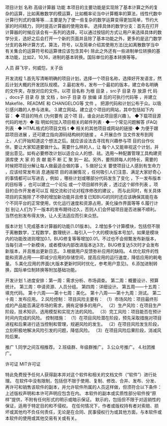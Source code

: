 项目计划
名称
高级计算器
功能
本项目的主要功能是实现除了基本计算之外的复杂的运算，比如离散数学的模运算，比如概率论当中计算概率的算法，线性代数中计算行列式的值等等....主要是为了使一些复杂的数学运算变得更加简单，节约大家的时间精力，同时提高计算器的使用效率。
选择具体的数学分支：首先在打开计算器的时候应该会有一系列的选择，可以通过按钮的方式让用户来选择具体的数学分支，选好之后会打开一个新的页面并且除了基本功能之外，更多的是这门数学分支的各种计算方式，算法，符号，以及简单介绍其使用方法(比如离散数学当中有关集合的运算符号和运算律应该包含其中)
    除此之外还有一些进制单位转换的基本功能，比如2，10,16，进制的基本转换。国际单位的基本转换等等。

人员
薛飞宇，何威恺，关子岳

开发流程
1.首先写清晰明确的项目计划，选择一个项目名称，选择好开发语言，然后计划大概的开发团队规模。
2.最初发布，发布一个最初的版本，建立命名明确的文件夹，存放对应的文件。以项 目名称 为根 目录 ，src子 目录 存 放源 代 码 ，docs子 目录 存 放 文档 ，bin子 目录 存 放编 译 后的可执行代码等 ，并建立 Makefile、README 和 CHANGELOG等 文件 。
把源代码和计划公布于众。以吸引感兴趣的人参与进来。
3.建立网站。建立这个项目的网站，其中包括如下内容：
◆ 项目的特点 (为何要有 这个项 目，谁会对此项目感兴趣 )。
◆下载项目源代码的地方·
◆ 指 明如何加入项目相关的邮件列表 · 
◆一个常见问题解答 (FAQ)列表 · 
◆ HTML格式的项目文档 t 
◆ 相关的其他项目或网站的链接· 
◆ 为便于跟踪项目进展 ，还可建立指向源码结构树的链接 。
4.开展合作
当文件发布到网上，人们开始知道这个想法之后。就应该设法去寻找有兴趣参与项 目的台作伙伴。要让大家知道要做什么。需要什么样的人，让 每个人又能审视这个计划，并提出意见。如有必要修改计划以适合众人的想、祛。选用～种配置管理工具构建资源库使 大 家 的 贡 献 能不 断 汇 聚 到一 起。另外，要照顾每人的特长，需要的时候把项目分解让每人做最适合做的事 。
5.做好公关
要使项目让人感到有生命力 ，应该经常发布消 息通报项 目的进展情况 ，任何吸引人们注意、满足大家好奇心的事情都可以写进去 ，例如 ，哪些计划或哪部分代码发生了变化 ，下一发布版本的目标等 ，也可以建立一个论坛 或一个项目邮件列表 ，透过这个邮件列表 。项 目的合作开发者可以互 相交流和讨论对程序修改的建议 。
而与此同时，有关具体项目的实施除了不停的增加新功能并且修复已知BUG的同时还应该确保其能在各个不同平台的正常使用，优化运行速度和资源占用，美化操作界面等等
6.履行计划
别让人们为下一版本的发布期待过久，否则人们会怀疑项目是否进展不顺利。当然也别发布得太快，让人无法适应而引来众怒。

版本计划
1.完成基本计算器的功能(1.01版本)。
2.增加多个计算模块，包括但不限于离散数学，工程数学，数理统计...每引入一个大的模块版本号加1，如果是模块内的功能改进则增加0.1，BUG修复等等增加0.01。不过也不会频繁发布新版本，当每引进一个新模块，或者模块内部改进版本达3次，BUG修复达5次时才会发布新版本，并且推出更新日志。
3.根据用户反馈弥补应用的缺陷。
4.优化软件的性能和资源占用——即减少应用的存储空间，提高应用的运行速度，降低应用的耗电量。
5.美化应用的界面(大版本更新时同时优化，参考用户意见)。
6.添加进制转换，国际单位制转换等附加基础功能。

开发计划
1.进度安排：第一周：需求分析、市场调查。
          第二周：概要设计、预算统计。
          第三周：申请资源、人员分组。
          第四周：详细设计。
          第五周——十五周：填充代码。
          第十六周——第十七周：美化。
          第十八周——第十九周：测试。
          第二十周：发布应用。
2.风险控制：
项目风险主要有：
（1）市场风险：项目最终形成的产品能否满足市场的需求，拥有足够多的用户。
（2）生产风险：在项目生产阶段，技术知识、选用模型和实现方法的风险。
（3）完工风险：项目能否在预计时间内完成的风险。
控制措施：
（1）在项目风险潜在阶段，预先采取措施对项目进程和后果进行适当控制和管理，规避风险的发生。
（2）在项目风险发生阶段，立刻积极地解决风险引发的问题，降低风险。
（3）在项目风险后果阶段，消减风险后果。
 
推广
1.同学之间互相推荐。
2.班级群、年级群推广。
3.公众号推广。
4.社团推广。

许可证
    MIT许可证

特此免费授予任何人获得副本并对这个软件和相关的文档文件（“软件”）进行处理。
在软件中没有限制，包括但不限于使用、复制、修改、合并、发布、分发、再许可和销售该软件的副本，并允许软件所属的人员这样做，但须符合以下条件：
上述版权声明和本许可声明应包含在内。
本软件的副本或实质性部分软件按“原样”提供，不附有任何形式的明示或暗示保证。
默示的，包括但不限于对适销性的保证，适用于特定目的和不侵权。
在任何情况下，作者或版权持有者对索赔、损坏或其他均不负任何责任，无论是在合同、民事侵权行为或其他方面，与本软件或本软件的使用或其他交易有关或有关。
